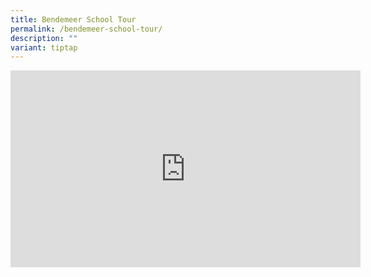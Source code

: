 ```yaml
---
title: Bendemeer School Tour
permalink: /bendemeer-school-tour/
description: ""
variant: tiptap
---
```

<div class="bp-youtube">

<iframe width="560" height="315" src="https://www.youtube.com/embed/qrG-HsdEbT4" title="YouTube video player" frameborder="0" allow="accelerometer; autoplay; clipboard-write; encrypted-media; gyroscope; picture-in-picture" allowfullscreen=""></iframe>

</div>

<!-- 

<iframe width="560" height="315" src="https://www.youtube.com/embed/F5O1tTR8CQ4" title="YouTube video player" frameborder="0" allow="accelerometer; autoplay; clipboard-write; encrypted-media; gyroscope; picture-in-picture" allowfullscreen></iframe>
https://www.youtube.com/watch?v=qrG-HsdEbT4
-->